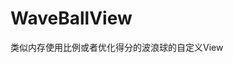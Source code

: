 # WaveBallView

类似内存使用比例或者优化得分的波浪球的自定义View

[wave]:https://github.com/hukx9310/WaveBallView/blob/master/wave.gif
